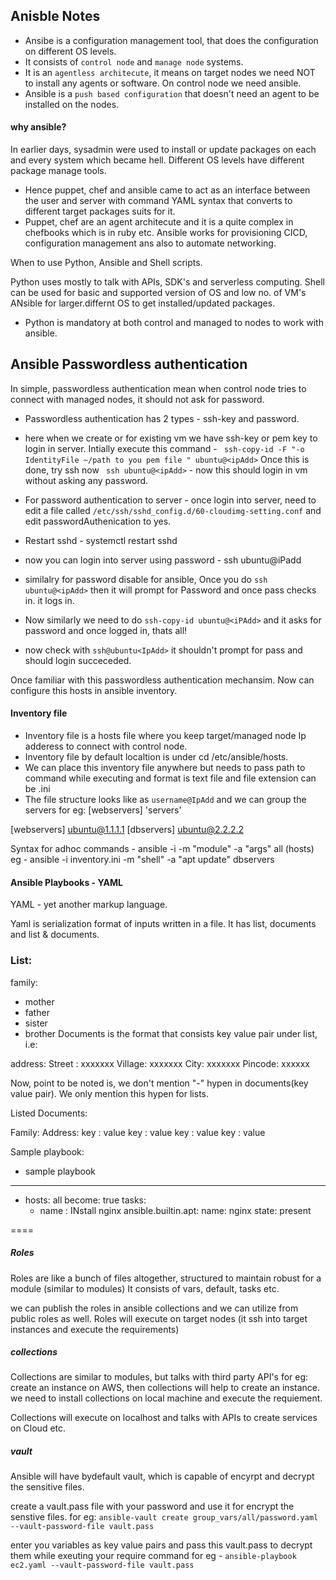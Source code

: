 ## Anisble Notes

- Ansibe is a configuration management tool, that does the configuration on different OS levels.
- It consists of `control node` and `manage node` systems.
- It is an `agentless architecute`, it means on target nodes we need NOT to install any agents or software. On control node we need ansible.
- Ansible is a `push based configuration` that doesn't need an agent to be installed on the nodes.

#### why ansible?

In earlier days, sysadmin were used to install or update packages on each and every system which became hell. Different OS levels have different package manage tools.
- Hence puppet, chef and ansible came to act as an interface between the user and server with command YAML syntax that converts to different target packages suits for it.
- Puppet, chef are an agent architecute and it is a quite  complex in chefbooks which is in ruby etc.
Ansible works for provisioning CICD, configuration management ans also to automate networking.

When to use Python, Ansible and Shell scripts.

Python uses mostly to talk with APIs, SDK's and serverless computing.
Shell can be used for basic and supported version of OS and low no. of VM's
ANsible for larger.differnt OS to get installed/updated packages.

* Python is mandatory at both control and managed to nodes to work with ansible.

## Ansible Passwordless authentication

In simple, passwordless authentication mean when control node tries to connect with managed nodes, it should not ask for password.
- Passwordless authentication has 2 types - ssh-key and password.
- here when we create or for existing vm we have ssh-key or pem key to login in server. Intially execute this command -
` ssh-copy-id -F "-o IdentityFile ~/path to you pem file " ubuntu@<ipAdd>` Once this is done, try ssh now   ` ssh ubuntu@<ipAdd>`  - now this should login in vm without asking any password.

- For password authentication to server - once login into server, need to edit a file called `/etc/ssh/sshd_config.d/60-cloudimg-setting.conf` and edit passwordAuthenication to yes.
- Restart sshd - systemctl restart sshd
- now you can login into server using password - ssh ubuntu@iPadd

- similalry for password disable for ansible, Once you do `ssh ubuntu@<ipAdd>` then it will prompt for Password and once pass checks in. it logs in.
- Now similarly we need to do `ssh-copy-id ubuntu@<iPAdd>` and it asks for password and once logged in, thats all! 
- now check with `ssh@ubuntu<IpAdd>` it shouldn't prompt for pass and should login succeceded.

Once familiar with this passwordless authentication mechansim. Now can configure this hosts in ansible inventory.

#### Inventory file

- Inventory file is a hosts file where you keep target/managed node Ip adderess to connect with control node.
- Inventory file by default localtion is under cd /etc/ansible/hosts.
- We can place this inventory file anywhere but needs to pass path to command while executing and format is text file and file extension can be .ini
- The file structure looks like as `username@IpAdd` and we can group the servers for eg: [webservers] 'servers'

[webservers]
ubuntu@1.1.1.1
[dbservers]
ubuntu@2.2.2.2

Syntax for adhoc commands - 
 ansible -i <path to inventory file> -m "module" -a "args" all (hosts)
 eg - ansible -i inventory.ini -m "shell" -a "apt update" dbservers

 #### Ansible Playbooks - YAML

YAML - yet another markup language.

Yaml is serialization format of inputs written in a file.
It has list, documents and list & documents.

### List:

family:
  - mother
  - father
  - sister
  - brother
Documents is the format that consists key value pair under list, i.e:

address:
   Street : xxxxxxx
   Village: xxxxxxx
   City: xxxxxxx
   Pincode: xxxxxx

Now, point to be noted is, we don't mention "-" hypen in documents(key value pair). We only mention this hypen for lists.

Listed Documents:

 Family:
   Address:
      key  : value
      key  : value
      key  : value
      key  : value

Sample playbook:

- sample playbook
- - - 
- hosts: all 
  become: true
  tasks:
    - name  : INstall nginx 
      ansible.builtin.apt:
        name: nginx
        state: present
        
====

##### Roles
Roles are like a bunch of files altogether, structured to maintain robust for a module (similar to modules)
It consists of vars, default, tasks etc.

we can publish the roles in ansible collections and we can utilize from public roles as well.
Roles will execute on target nodes (it ssh into target instances and execute the requirements)

##### collections
Collections are similar to modules, but talks with third party API's
for eg: create an instance on AWS, then collections will help to create an instance. we need to install collections on local machine and execute the requiement.

Collections will execute on localhost and talks with APIs to create services on Cloud etc.

##### vault
Ansible will have bydefault vault, which is capable of encyrpt and decrypt the sensitive files.

create a vault.pass file with your password and use it for encrypt the senstive files. 
for eg: `ansible-vault create group_vars/all/password.yaml --vault-password-file vault.pass`

enter you variables as key value pairs and pass this vault.pass to decrypt them while exeuting your require command
for eg - `ansible-playbook ec2.yaml --vault-password-file vault.pass`




